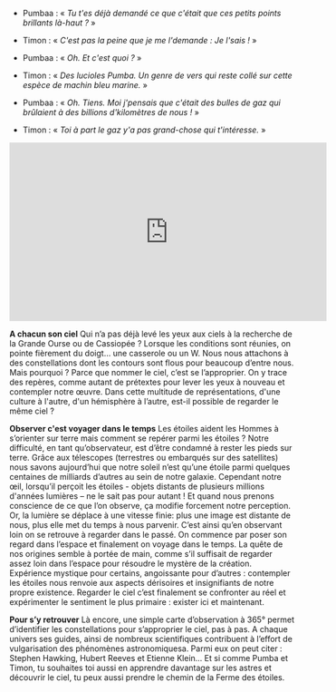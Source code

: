 - Pumbaa : « *Tu t'es déjà demandé ce que c'était que ces petits points brillants là-haut ?* » 

- Timon : « *C'est pas la peine que je me l'demande : Je l'sais !* » 

- Pumbaa : « *Oh. Et c'est quoi ?* » 

- Timon : « *Des lucioles Pumba. Un genre de vers qui reste collé sur cette espèce de machin bleu marine.* »

- Pumbaa : « *Oh. Tiens. Moi j'pensais que c'était des bulles de gaz qui brûlaient à des billions d'kilomètres de nous !* »

- Timon : « *Toi à part le gaz y'a pas grand-chose qui t'intéresse.* » 

<iframe width="560" height="315" src="https://www.youtube.com/embed/IyJax_5c-aI?start=24" frameborder="0" allow="autoplay; encrypted-media" allowfullscreen></iframe>

**A chacun son ciel**
Qui n’a pas déjà levé les yeux aux ciels à la recherche de la Grande Ourse ou de Cassiopée ? Lorsque les conditions sont réunies, on pointe fièrement du doigt… une casserole ou un W. Nous nous attachons à des constellations dont les contours sont flous pour beaucoup d’entre nous. Mais pourquoi ? Parce que nommer le ciel, c’est se l’approprier. On y trace des repères, comme autant de prétextes pour lever les yeux à nouveau et contempler notre œuvre. Dans cette multitude de représentations, d'une culture à l'autre, d'un hémisphère à l’autre, est-il possible de regarder le même ciel ?

**Observer c'est voyager dans le temps**
Les étoiles aident les Hommes à s’orienter sur terre mais comment se repérer parmi les étoiles ? Notre difficulté, en tant qu’observateur, est d’être condamné à rester les pieds sur terre. Grâce aux télescopes (terrestres ou embarqués sur des satellites) nous savons aujourd’hui que notre soleil n’est qu’une étoile parmi quelques centaines de milliards d’autres au sein de notre galaxie. Cependant notre œil, lorsqu’il perçoit les étoiles - objets distants de plusieurs millions d'années lumières – ne le sait pas pour autant ! Et quand nous prenons conscience de ce que l’on observe, ça modifie forcement notre perception. Or, la lumière se déplace à une vitesse finie: plus une image est distante de nous, plus elle met du temps à nous parvenir. C’est ainsi qu’en observant loin on se retrouve à regarder dans le passé. On commence par  poser son regard dans l’espace et finalement on voyage dans le temps. La quête de nos origines semble à portée de main, comme s’il suffisait de regarder assez loin dans l’espace pour résoudre le mystère de la création. Expérience mystique pour certains, angoissante pour d’autres : contempler les étoiles nous renvoie aux aspects dérisoires et insignifiants de notre propre existence. Regarder le ciel c’est finalement se confronter au réel et expérimenter le sentiment le plus primaire : exister ici et maintenant. 

**Pour s’y retrouver**
Là encore, une simple carte d’observation à 365° permet d’identifier les constellations pour s’approprier le ciel, pas à pas. A chaque univers ses guides, ainsi de nombreux scientifiques contribuent à l’effort de vulgarisation des phénomènes astronomiquesa. Parmi eux on peut citer : Stephen Hawking, Hubert Reeves et Etienne Klein… Et si comme Pumba et Timon, tu souhaites toi aussi en apprendre davantage sur les astres et découvrir le ciel, tu peux aussi prendre le chemin de la Ferme des étoiles. 
